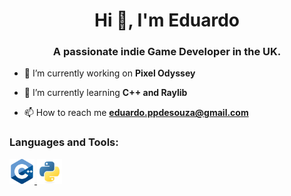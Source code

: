 <h1 align="center">Hi 👋, I'm Eduardo</h1>
<h3 align="center">A passionate indie Game Developer in the UK.</h3>

- 🔭 I’m currently working on **Pixel Odyssey**

- 🌱 I’m currently learning **C++ and Raylib**

- 📫 How to reach me **eduardo.ppdesouza@gmail.com**


<h3 align="left">Languages and Tools:</h3>
<p align="left"> <a href="https://cplusplus.com/" target="_blank" rel="noreferrer"> <img src="https://raw.githubusercontent.com/devicons/devicon/refs/heads/master/icons/cplusplus/cplusplus-original.svg" alt="cplusplus" width="40" height="40"/> </a> <a href="https://www.python.org" target="_blank" rel="noreferrer"> <img src="https://raw.githubusercontent.com/devicons/devicon/master/icons/python/python-original.svg" alt="python" width="40" height="40"/> </a>
